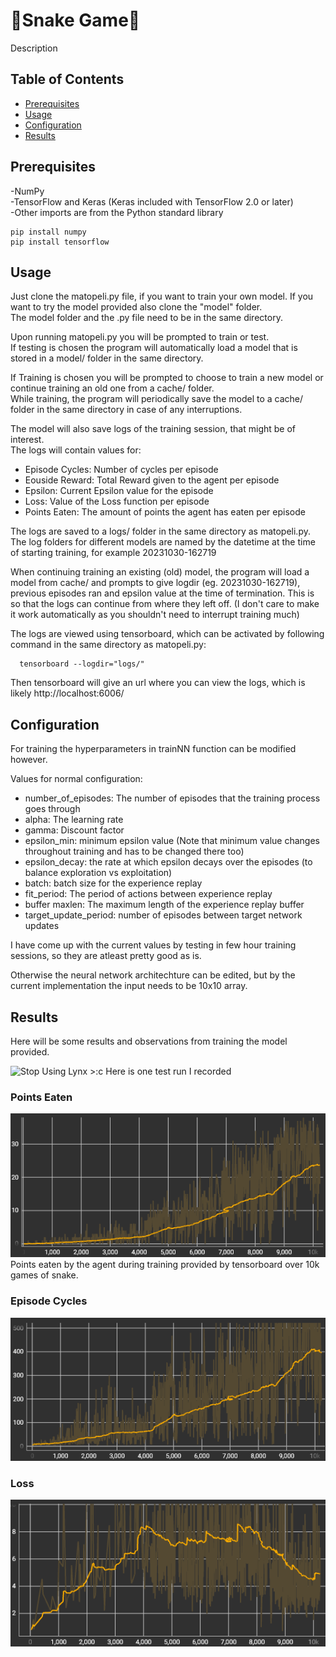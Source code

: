 #  🐍Snake Game🐍

Description

## Table of Contents
  - [Prerequisites](#prerequisites)
  - [Usage](#usage)
  - [Configuration](#configuration)
  - [Results](#results)

## Prerequisites

-NumPy<br>
-TensorFlow and Keras (Keras included with TensorFlow 2.0 or later)<br>
-Other imports are from the Python standard library

    pip install numpy
    pip install tensorflow

## Usage

  Just clone the matopeli.py file, if you want to train your own model. If you want to try the model provided also clone the "model" folder.<br>
  The model folder and the .py file need to be in the same directory.

  Upon running matopeli.py you will be prompted to train or test.<br>
  If testing is chosen the program will automatically load a model that is stored in a model/ folder in the same directory.

  If Training is chosen you will be prompted to choose to train a new model or continue training an old one from a cache/ folder.<br>
  While training, the program will periodically save the model to a cache/ folder in the same directory in case of any interruptions.<br>
  
  The model will also save logs of the training session, that might be of interest.<br>
  The logs will contain values for:<br>
  - Episode Cycles: Number of cycles per episode
  - Eouside Reward: Total Reward given to the agent per episode
  - Epsilon: Current Epsilon value for the episode
  - Loss: Value of the Loss function per episode
  - Points Eaten: The amount of points the agent has eaten per episode<br>
  
  The logs are saved to a logs/ folder in the same directory as matopeli.py. The log folders for different models are named by the datetime at the time of starting training, for example 20231030-162719<br>
  
  When continuing training an existing (old) model, the program will load a model from cache/ and prompts to give logdir (eg. 20231030-162719), previous episodes ran and epsilon value at the time of termination. This is so that the logs can continue from where they left off. (I don't care to make it work automatically as you shouldn't need to interrupt training much)<br>
  
  The logs are viewed using tensorboard, which can be activated by following command in the same directory as matopeli.py:
  ```
    tensorboard --logdir="logs/"
  ```
  Then tensorboard will give an url where you can view the logs, which is likely http://localhost:6006/

## Configuration

  For training the hyperparameters in trainNN function can be modified however.

  Values for normal configuration:<br>
  - number_of_episodes: The number of episodes that the training process goes through
  - alpha: The learning rate
  - gamma: Discount factor
  - epsilon_min: minimum epsilon value (Note that minimum value changes throughout training and has to be changed there too)
  - epsilon_decay: the rate at which epsilon decays over the episodes (to balance exploration vs exploitation)
  - batch: batch size for the experience replay
  - fit_period: The period of actions between experience replay
  - buffer maxlen: The maximum length of the experience replay buffer
  - target_update_period: number of episodes between target network updates

  I have come up with the current values by testing in few hour training sessions, so they are atleast pretty good as is.

  Otherwise the neural network architechture can be edited, but by the current implementation the input needs to be 10x10 array.

## Results

Here will be some results and observations from training the model provided.


<img src="media/test.gif" alt="Stop Using Lynx >:c" width="150" height ="200">
Here is one test run I recorded

### Points Eaten
![Points Eaten](media/pointsEaten.PNG)<br>
Points eaten by the agent during training provided by tensorboard over 10k games of snake.

### Episode Cycles
![Episode Cycles](media/Cycles.PNG)<br>

### Loss
![Loss](media/Loss.PNG)<br>
  


    
  
  

  
